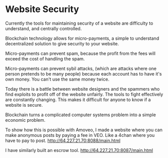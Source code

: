 Website Security
========


Currently the tools for maintaining security of a website are difficulty to understand, and centrally controlled.

Blockchain technology allows for micro-payments, a simple to understand decentralized solution to give security to your website.

Micro-payments can prevent spam, because the profit from the fees will exceed the cost of handling the spam.

Micro-payments can prevent sybil attacks, (which are attacks where one person pretends to be many people) because each account has to have it's own money. You can't use the same money twice.

Today there is a battle between website designers and the spammers who find exploits to profit off of the website unfairly.
The tools to fight effectively are constantly changing. This makes it difficult for anyone to know if a website is secure.

Blockchain turns a complicated computer systems problem into a simple economic problem.

To show how this is possible with Amoveo, I made a website where you can make anonymous posts by paying a fee in VEO.
Like a 4chan where you have to pay to post.
http://64.227.21.70:8088/main.html

I have similarly built an escrow tool.
http://64.227.21.70:8087/main.html